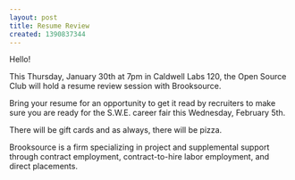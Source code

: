 ```yaml
---
layout: post
title: Resume Review
created: 1390837344
---
```

Hello!

This Thursday, January 30th at 7pm in Caldwell Labs 120, the Open Source Club will hold a resume review session with Brooksource.

Bring your resume for an opportunity to get it read by recruiters to make sure you are ready for the S.W.E. career fair this Wednesday, February 5th.

There will be gift cards and as always, there will be pizza.

Brooksource is a firm specializing in project and supplemental support through contract employment, contract-to-hire labor employment, and direct placements.
